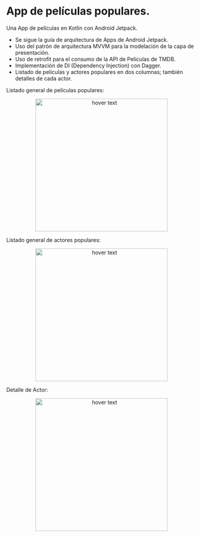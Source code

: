 # App de películas populares.

Una App de películas en Kotlin con Android Jetpack. 

- Se sigue la guía de arquitectura de Apps de Android Jetpack. 
- Uso del patrón de arquitectura MVVM para la modelación de la capa de presentación.
- Uso de retrofit para el consumo de la API de Películas de TMDB.
- Implementación de DI (Dependency Injection) con Dagger.
- Listado de películas y actores populares en dos columnas; también detalles de cada actor.




Listado general de películas populares:


<p align="center">
  <img src="https://user-images.githubusercontent.com/14956276/118378017-cafd7300-b59e-11eb-8191-3e176adf3cda.png" width="350" title="hover text">
</p>





Listado general de actores populares:


<p align="center">
  <img src="https://user-images.githubusercontent.com/14956276/118378039-ec5e5f00-b59e-11eb-8506-afd6416a45fc.png" width="350" title="hover text">
</p>




Detalle de Actor:


<p align="center">
  <img src="https://user-images.githubusercontent.com/14956276/118378049-f7b18a80-b59e-11eb-97cf-260bb11214cf.png" width="350" title="hover text">
</p>

